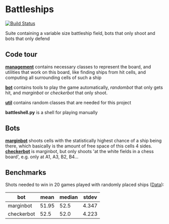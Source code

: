 # Battleships
[![Build Status](https://travis-ci.org/corrodedHash/battleships.svg?branch=master)](https://travis-ci.org/corrodedHash/battleships)

Suite containing a variable size battleship field, bots that only shoot and
bots that only defend

## Code tour

**[management](management/)** contains necessary classes to represent the
board, and utilities that work on this board, like finding ships from hit
cells, and computing all surrounding cells of such a ship

**[bot](bot/)** contains tools to play the game automatically, _randombot_ that
only gets hit, and _marginbot_ or _checkerbot_ that only shoot.

**[util](util/)** contains random classes that are needed for this project

**battleshell.py** is a shell for playing manually

## Bots
**[marginbot](bot/marginbot.py)** shoots cells with the statistically highest
chance of a ship being there, which basically is the amount of free space of
this cells 4 sides.  
**[checkerbot](bot/checkerbot.py)** is marginbot, but only shoots 'at the white
fields in a chess board', e.g. only at A1, A3, B2, B4...

## Benchmarks
Shots needed to win in 20 games played with randomly placed ships
([Data](bench.txt)):  

| bot | mean | median | stdev |
|---|---|---|---|
| marginbot | 51.95 | 52.5 | 4.347 |
| checkerbot | 52.5 | 52.0 | 4.223 |
